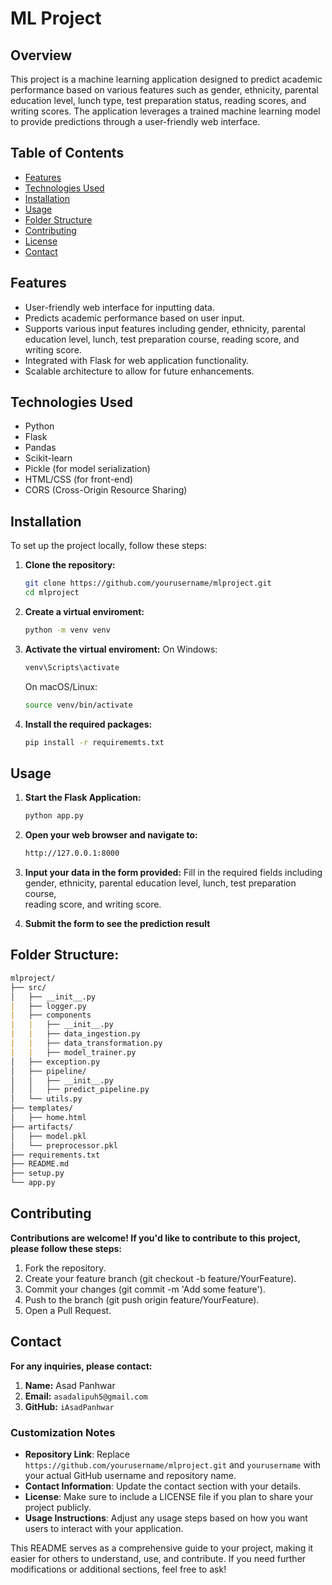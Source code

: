 # ML Project

## Overview

This project is a machine learning application designed to predict academic performance based on various features such as gender, ethnicity, parental education level, lunch type, test preparation status, reading scores, and writing scores. The application leverages a trained machine learning model to provide predictions through a user-friendly web interface.

## Table of Contents

- [Features](#features)
- [Technologies Used](#technologies-used)
- [Installation](#installation)
- [Usage](#usage)
- [Folder Structure](#folder-structure)
- [Contributing](#contributing)
- [License](#license)
- [Contact](#contact)

## Features

- User-friendly web interface for inputting data.
- Predicts academic performance based on user input.
- Supports various input features including gender, ethnicity, parental education level, lunch, test preparation course, reading score, and writing score.
- Integrated with Flask for web application functionality.
- Scalable architecture to allow for future enhancements.

## Technologies Used

- Python
- Flask
- Pandas
- Scikit-learn
- Pickle (for model serialization)
- HTML/CSS (for front-end)
- CORS (Cross-Origin Resource Sharing)

## Installation

To set up the project locally, follow these steps:

1. **Clone the repository:**

   ```bash
   git clone https://github.com/yourusername/mlproject.git
   cd mlproject

2. **Create a virtual enviroment:**

   ```bash
   python -m venv venv
   ```

3. **Activate the virtual enviroment:**
   On Windows:
   ```bash
   venv\Scripts\activate
   ```
   On macOS/Linux:
   ```bash
   source venv/bin/activate
   ```

4. **Install the required packages:**

   ```bash
   pip install -r requirememts.txt
   ```

## Usage
1. **Start the Flask Application:**

   ```bash
   python app.py
   ```

2. **Open your web browser and navigate to:**

   ```bash
   http://127.0.0.1:8000
   ```

3. **Input your data in the form provided:**
   Fill in the required fields including gender, ethnicity, parental education level, lunch, test preparation course,       
   reading score, and writing score.

4. **Submit the form to see the prediction result**

## Folder Structure:
```md
mlproject/
├── src/
│   ├── __init__.py
|   ├── logger.py
|   ├── components
|   |   ├── __init__.py
|   |   ├── data_ingestion.py
|   |   ├── data_transformation.py
|   |   ├── model_trainer.py
│   ├── exception.py
│   ├── pipeline/
│   │   ├── __init__.py
│   │   ├── predict_pipeline.py
│   └── utils.py
├── templates/
│   ├── home.html
├── artifacts/
│   ├── model.pkl
│   └── preprocessor.pkl
├── requirements.txt
├── README.md
├── setup.py
└── app.py
```
## Contributing
**Contributions are welcome! If you'd like to contribute to this project, please follow these steps:**

1. Fork the repository.
2. Create your feature branch (git checkout -b feature/YourFeature).
3. Commit your changes (git commit -m 'Add some feature').
4. Push to the branch (git push origin feature/YourFeature).
5. Open a Pull Request.

## Contact 
**For any inquiries, please contact:**

1. **Name:** Asad Panhwar
2. **Email:** ```asadalipuh5@gmail.com```
3. **GitHub:** ```iAsadPanhwar```


### Customization Notes

- **Repository Link**: Replace `https://github.com/yourusername/mlproject.git` and `yourusername` with your actual GitHub username and repository name.
- **Contact Information**: Update the contact section with your details.
- **License**: Make sure to include a LICENSE file if you plan to share your project publicly.
- **Usage Instructions**: Adjust any usage steps based on how you want users to interact with your application.

This README serves as a comprehensive guide to your project, making it easier for others to understand, use, and contribute. If you need further modifications or additional sections, feel free to ask!


   


